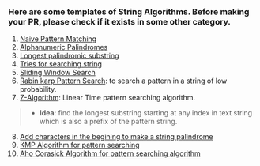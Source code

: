 ### Here are some templates of String Algorithms. Before making your PR, please check if it exists in some other category.

1. [Naive Pattern Matching](1.cpp)
2. [Alphanumeric Palindromes](2.cpp)
3. [Longest palindromic substring](3.cpp)
4. [Tries for searching string](4.cpp)
5. [Sliding Window Search](5.cpp)
6. [Rabin karp Pattern Search](6.cpp): to search a pattern in a string of low probability.
7. [Z-Algorithm](7.cpp): Linear Time pattern searching algorithm.
> - **Idea**: find the longest substring starting at any index in text string which is also a prefix of the pattern string.
8. [Add characters in the begining to make a string palindrome](8.cpp)
9. [KMP Algorithm for pattern searching](9.cpp)
10. [Aho Corasick Algorithm for pattern searching algorithm](10.cpp)